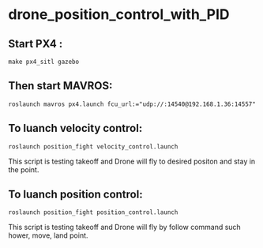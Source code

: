 # drone_position_control_with_PID

## Start PX4 :

	make px4_sitl gazebo

## Then start MAVROS:

	roslaunch mavros px4.launch fcu_url:="udp://:14540@192.168.1.36:14557"

## To luanch velocity control:

	roslaunch position_fight velocity_control.launch 

This script is testing takeoff and Drone will fly to desired positon and stay in the point.

## To luanch position control:

	roslaunch position_fight position_control.launch 

This script is testing takeoff and Drone will fly by follow command such hower, move, land point.




